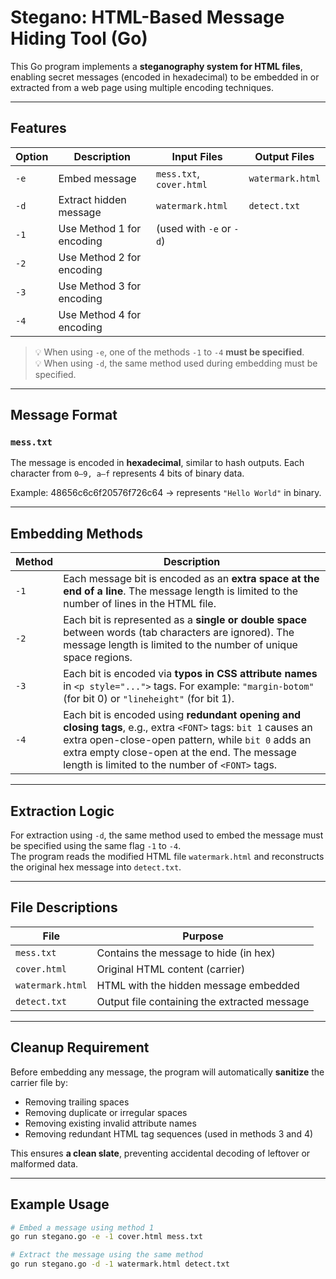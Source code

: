 # Stegano: HTML-Based Message Hiding Tool (Go)

This Go program implements a **steganography system for HTML files**, enabling secret messages (encoded in hexadecimal) to be embedded in or extracted from a web page using multiple encoding techniques.

---

## Features

| Option | Description                 | Input Files                   | Output Files          |
|--------|-----------------------------|--------------------------------|------------------------|
| `-e`   | Embed message                | `mess.txt`, `cover.html`       | `watermark.html`       |
| `-d`   | Extract hidden message       | `watermark.html`               | `detect.txt`           |
| `-1`   | Use Method 1 for encoding    | (used with `-e` or `-d`)       |                        |
| `-2`   | Use Method 2 for encoding    |                                |                        |
| `-3`   | Use Method 3 for encoding    |                                |                        |
| `-4`   | Use Method 4 for encoding    |                                |                        |

> 💡 When using `-e`, one of the methods `-1` to `-4` **must be specified**.  
> 💡 When using `-d`, the same method used during embedding must be specified.

---

## Message Format

### `mess.txt`

The message is encoded in **hexadecimal**, similar to hash outputs. Each character from `0–9, a–f` represents 4 bits of binary data.

Example: 48656c6c6f20576f726c64 → represents `"Hello World"` in binary.

---

## Embedding Methods

| Method | Description |
|--------|-------------|
| `-1` | Each message bit is encoded as an **extra space at the end of a line**. The message length is limited to the number of lines in the HTML file. |
| `-2` | Each bit is represented as a **single or double space** between words (tab characters are ignored). The message length is limited to the number of unique space regions. |
| `-3` | Each bit is encoded via **typos in CSS attribute names** in `<p style="...">` tags. For example: `"margin-botom"` (for bit 0) or `"lineheight"` (for bit 1). |
| `-4` | Each bit is encoded using **redundant opening and closing tags**, e.g., extra `<FONT>` tags: `bit 1` causes an extra open-close-open pattern, while `bit 0` adds an extra empty close-open at the end. The message length is limited to the number of `<FONT>` tags. |

---

## Extraction Logic

For extraction using `-d`, the same method used to embed the message must be specified using the same flag `-1` to `-4`.  
The program reads the modified HTML file `watermark.html` and reconstructs the original hex message into `detect.txt`.

---

## File Descriptions

| File             | Purpose                                      |
|------------------|----------------------------------------------|
| `mess.txt`       | Contains the message to hide (in hex)        |
| `cover.html`     | Original HTML content (carrier)              |
| `watermark.html` | HTML with the hidden message embedded        |
| `detect.txt`     | Output file containing the extracted message |

---

## Cleanup Requirement

Before embedding any message, the program will automatically **sanitize** the carrier file by:
- Removing trailing spaces
- Removing duplicate or irregular spaces
- Removing existing invalid attribute names
- Removing redundant HTML tag sequences (used in methods 3 and 4)

This ensures **a clean slate**, preventing accidental decoding of leftover or malformed data.

---

## Example Usage

```bash
# Embed a message using method 1
go run stegano.go -e -1 cover.html mess.txt

# Extract the message using the same method
go run stegano.go -d -1 watermark.html detect.txt
